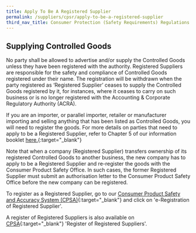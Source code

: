 ```yaml
---
title: Apply To Be A Registered Supplier
permalink: /suppliers/cpsr/apply-to-be-a-registered-supplier
third_nav_title: Consumer Protection (Safety Requirements) Regulations (CPSR)
---
```

## Supplying Controlled Goods
No party shall be allowed to advertise and/or supply the Controlled Goods unless they have been registered with the authority. Registered Suppliers are responsible for the safety and compliance of Controlled Goods registered under their name. The registration will be withdrawn when the party registered as ‘Registered Supplier’ ceases to supply the Controlled Goods registered by it, for instances, where it ceases to carry on such business or is no longer registered with the Accounting & Corporate Regulatory Authority (ACRA).

If you are an importer, or parallel importer, retailer or manufacturer importing and selling anything that has been listed as Controlled Goods, you will need to register the goods. For more details on parties that need to apply to be a Registered Supplier, refer to Chapter 5 of our information booklet <a href="/images/cpsr-resources/cps-infobooklet.pdf/">here.</a>{:target="_blank"}

Note that when a company (Registered Supplier) transfers ownership of its registered Controlled Goods to another business, the new company has to apply to be a Registered Supplier and re-register the goods with the Consumer Product Safety Office. In such cases, the former Registered Supplier must submit an authorisation letter to the Consumer Product Safety Office before the new company can be registered.

To register as a Registered Supplier, go to our [Consumer Product Safety and Accuracy System (CPSA)](https://cpsa.enterprisesg.gov.sg/TotalAgility/Forms/custom/publicsite/login.html){:target="_blank"} and click on 'e-Registration of Registered Supplier'.

A register of Registered Suppliers is also available on [CPSA](https://cpsa.enterprisesg.gov.sg/TotalAgility/Forms/custom/publicsite/login.html){:target="_blank"} 'Register of Registered Suppliers'.
